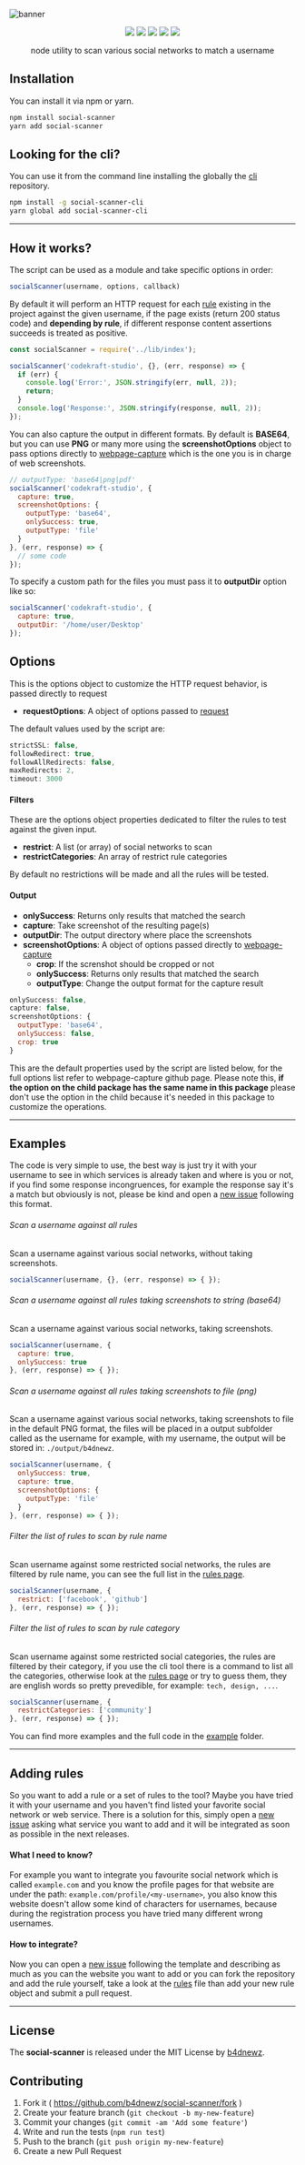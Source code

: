 ![banner](./banner.jpg)

<p align="center">
  <a href="https://npmjs.org/package/social-scanner"><img src="https://badge.fury.io/js/social-scanner.svg"></a>
  <a href="https://travis-ci.org/b4dnewz/social-scanner"><img src="https://travis-ci.org/b4dnewz/social-scanner.svg?branch=master"></a>
  <a href="https://david-dm.org/b4dnewz/social-scanner"><img src="https://david-dm.org/b4dnewz/social-scanner.svg?theme=shields.io"></a>
  <a href="https://coveralls.io/r/b4dnewz/social-scanner"><img src="https://coveralls.io/repos/b4dnewz/social-scanner/badge.svg"></a>
  <a href="https://snyk.io/test/github/b4dnewz/social-scanner"><img src="https://snyk.io/test/github/b4dnewz/social-scanner/badge.svg"></a>
</p>

<p align="center">node utility to scan various social networks to match a username</p>

## Installation
You can install it via npm or yarn.
```bash
npm install social-scanner
yarn add social-scanner
```

## Looking for the cli?
You can use it from the command line installing the globally the [cli](https://github.com/b4dnewz/social-scanner-cli) repository.
```bash
npm install -g social-scanner-cli
yarn global add social-scanner-cli
```

---

## How it works?
The script can be used as a module and take specific options in order:
```javascript
socialScanner(username, options, callback)
```
By default it will perform an HTTP request for each [rule](./lib/rules.js) existing in the project against the given username, if the page exists (return 200 status code) and __depending by rule__, if different response content assertions succeeds is treated as positive.
```javascript
const socialScanner = require('../lib/index');

socialScanner('codekraft-studio', {}, (err, response) => {
  if (err) {
    console.log('Error:', JSON.stringify(err, null, 2));
    return;
  }
  console.log('Response:', JSON.stringify(response, null, 2));
});
```
You can also capture the output in different formats. By default is __BASE64__, but you can use __PNG__ or many more using the __screenshotOptions__ object to pass options directly to [webpage-capture](https://github.com/b4dnewz/webpage-capture) which is the one you is in charge of web screenshots.
```javascript
// outputType: 'base64|png|pdf'
socialScanner('codekraft-studio', {
  capture: true,
  screenshotOptions: {
    outputType: 'base64',
    onlySuccess: true,
    outputType: 'file'
  }
}, (err, response) => {
  // some code
});
```
To specify a custom path for the files you must pass it to __outputDir__ option like so:
```javascript
socialScanner('codekraft-studio', {
  capture: true,
  outputDir: '/home/user/Desktop'
});
```


## Options
This is the options object to customize the HTTP request behavior, is passed directly to request
* __requestOptions__: A object of options passed to [request](https://github.com/request/request)

The default values used by the script are:
```js
strictSSL: false,
followRedirect: true,
followAllRedirects: false,
maxRedirects: 2,
timeout: 3000
```

#### Filters
These are the options object properties dedicated to filter the rules to test against the given input.
* __restrict__: A list (or array) of social networks to scan
* __restrictCategories__: An array of restrict rule categories

By default no restrictions will be made and all the rules will be tested.

#### Output
* __onlySuccess__: Returns only results that matched the search
* __capture__: Take screenshot of the resulting page(s)
* __outputDir__: The output directory where place the screenshots
* __screenshotOptions__: A object of options passed directly to [webpage-capture](https://github.com/b4dnewz/webpage-capture)
  * __crop__: If the screnshot should be cropped or not
  * __onlySuccess__: Returns only results that matched the search
  * __outputType__: Change the output format for the capture result


```js
onlySuccess: false,
capture: false,
screenshotOptions: {
  outputType: 'base64',
  onlySuccess: false,
  crop: true
}
```
This are the default properties used by the script are listed below, for the full options list refer to webpage-capture github page. Please note this, __if the option on the child package has the same name in this package__ please don't use the option in the child because it's needed in this package to customize the operations.

---

## Examples
The code is very simple to use, the best way is just try it with your username to see in which services is already taken and where is you or not, if you find some response incongruences, for example the response say it's a match but obviously is not, please be kind and open a [new issue](https://github.com/b4dnewz/social-scanner/issues/new?title=Rule+request&labels=enhancement&template=new_rule.md) following this format.

###### Scan a username against all rules
Scan a username against various social networks, without taking screenshots.
```javascript
socialScanner(username, {}, (err, response) => { });
```

###### Scan a username against all rules taking screenshots to string (base64)
Scan a username against various social networks, taking screenshots.
```javascript
socialScanner(username, {
  capture: true,
  onlySuccess: true
}, (err, response) => { });
```

###### Scan a username against all rules taking screenshots to file (png)
Scan a username against various social networks, taking screenshots to file in the default PNG format, the files will be placed in a output subfolder called as the username for example, with my username, the output will be stored in: `./output/b4dnewz`.
```javascript
socialScanner(username, {
  onlySuccess: true,
  capture: true,
  screenshotOptions: {
    outputType: 'file'
  }
}, (err, response) => { });
```

###### Filter the list of rules to scan by rule name
Scan username against some restricted social networks, the rules are filtered by rule name, you can see the full list in the [rules page](./lib/rules.js).
```javascript
socialScanner(username, {
  restrict: ['facebook', 'github']
}, (err, response) => { });
```

###### Filter the list of rules to scan by rule category
Scan username against some restricted social categories, the rules are filtered by their category, if you use the cli tool there is a command to list all the categories, otherwise look at the [rules page](./lib/rules.js) or try to guess them, they are english words so pretty prevedible, for example: `tech, design, ...`.
```javascript
socialScanner(username, {
  restrictCategories: ['community']
}, (err, response) => { });
```
You can find more examples and the full code in the [example](https://github.com/b4dnewz/social-scanner/tree/master/example) folder.

---

## Adding rules
So you want to add a rule or a set of rules to the tool? Maybe you have tried it with your username and you haven't find listed your favorite social network or web service. There is a solution for this, simply open a [new issue](https://github.com/b4dnewz/social-scanner/issues/new?title=Rule+request&labels=enhancement&template=new_rule.md) asking what service you want to add and it will be integrated as soon as possible in the next releases.

#### What I need to know?
For example you want to integrate you favourite social network which is called `example.com` and you know the profile pages for that website are under the path: `example.com/profile/<my-username>`, you also know this website doesn't allow some kind of characters for usernames, because during the registration process you have tried many different wrong usernames.

#### How to integrate?
Now you can open a [new issue](https://github.com/b4dnewz/social-scanner/issues/new?title=Rule+request&labels=enhancement&template=new_rule.md) following the template and describing as much as you can the website you want to add or you can fork the repository and add the rule yourself, take a look at the [rules](https://github.com/b4dnewz/social-scanner/blob/master/lib/rules.js) file than add your new rule object and submit a pull request.

---

## License
The __social-scanner__ is released under the MIT License by [b4dnewz](https://b4dnewz.github.io/).

## Contributing

1. Fork it ( https://github.com/b4dnewz/social-scanner/fork )
2. Create your feature branch (`git checkout -b my-new-feature`)
3. Commit your changes (`git commit -am 'Add some feature'`)
3. Write and run the tests (`npm run test`)
4. Push to the branch (`git push origin my-new-feature`)
5. Create a new Pull Request
